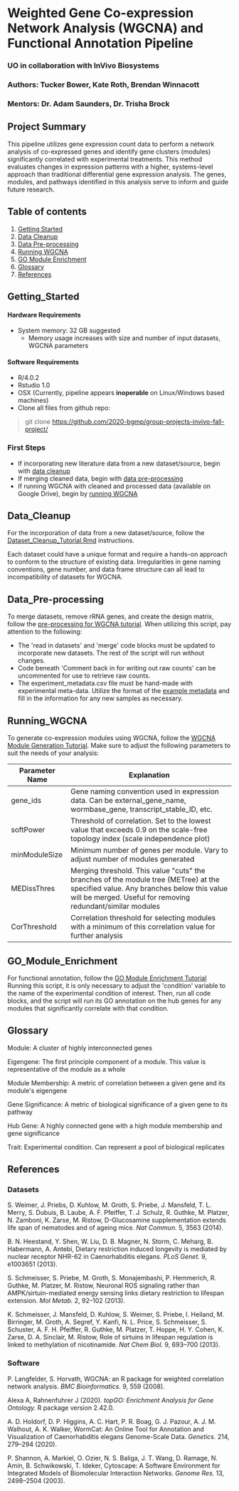# Weighted Gene Co-expression Network Analysis (WGCNA) and Functional Annotation Pipeline
### UO in collaboration with InVivo Biosystems
### Authors: Tucker Bower, Kate Roth, Brendan Winnacott
### Mentors: Dr. Adam Saunders, Dr. Trisha Brock

## Project Summary

This pipeline utilizes gene expression count data to perform a network analysis of co-expressed genes and identify gene clusters (modules) significantly correlated with experimental treatments. This method evaluates changes in expression patterns with a higher, systems-level approach than traditional differential gene expression analysis. The genes, modules, and pathways identified in this analysis serve to inform and guide future research. 

## Table of contents

1. [Getting Started](#Getting_Started)
3. [Data Cleanup](#Data_Cleanup)
4. [Data Pre-processing](#Data_Pre-Processing)
5. [Running WGCNA](#Running_WGCNA)
6. [GO Module Enrichment](#GO_Module_Enrichment)
7. [Glossary](#Glossary)
8. [References](#References)

## Getting_Started

#### Hardware Requirements
* System memory: 32 GB suggested
  * Memory usage increases with size and number of input datasets, WGCNA parameters
#### Software Requirements
* R/4.0.2
* Rstudio 1.0
* OSX (Currently, pipeline appears **inoperable** on Linux/Windows based machines)
* Clone all files from github repo:

> git clone https://github.com/2020-bgmp/group-projects-invivo-fall-project/ 

### First Steps
* If incorporating new literature data from a new dataset/source, begin with [data cleanup](Data_Cleanup)
* If merging cleaned data, begin with [data pre-processing](Data_Pre-processing)
* If running WGCNA with cleaned and processed data (available on Google Drive), begin by [running WGCNA](Running_WGCNA)

## Data_Cleanup
For the incorporation of data from a new dataset/source, follow the [Dataset_Cleanup_Tutorial.Rmd](https://github.com/2020-bgmp/group-projects-invivo-fall-project/blob/master/dataset_cleanup_tutorial/Dataset_Cleanup_Tutorial.Rmd) instructions. 

Each dataset could have a unique format and require a hands-on approach to conform to the structure of existing data. Irregularities in gene naming conventions, gene number, and data frame structure can all lead to incompatibility of datasets for WGCNA. 

## Data_Pre-processing

To merge datasets, remove rRNA genes, and create the design matrix, follow the [pre-processing for WGCNA tutorial](https://github.com/2020-bgmp/group-projects-invivo-fall-project/blob/master/WGCNA/pre-processing_for_WGCNA.Rmd). When utilizing this script, pay attention to the following:
* The 'read in datasets' and 'merge' code blocks must be updated to incorporate new datasets. The rest of the script will run without changes.
* Code beneath 'Comment back in for writing out raw counts' can be uncommented for use to retrieve raw counts.
* The experiment_metadata.csv file must be hand-made with experimental meta-data. Utilize the format of the [example metadata](https://github.com/2020-bgmp/group-projects-invivo-fall-project/blob/master/WGCNA/experiment_metadata.csv) and fill in the information for any new samples as necessary. 

## Running_WGCNA

To generate co-expression modules using WGCNA, follow the [WGCNA Module Generation Tutorial](https://github.com/2020-bgmp/group-projects-invivo-fall-project/blob/master/WGCNA/WGCNA_module_generation.Rmd). Make sure to adjust the following parameters to suit the needs of your analysis:

Parameter Name | Explanation
------------ | -------------
gene_ids  |  Gene naming convention used in expression data. Can be external_gene_name, wormbase_gene, transcript_stable_ID, etc.
softPower | Threshold of correlation. Set to the lowest value that exceeds 0.9 on the scale-free topology index (scale independence plot)
minModuleSize | Minimum number of genes per module. Vary to adjust number of modules generated
MEDissThres | Merging threshold. This value "cuts" the branches of the module tree (METree) at the specified value. Any branches below this value will be merged. Useful for removing redundant/similar modules
CorThreshold | Correlation threshold for selecting modules with a minimum of this correlation value for further analysis


## GO_Module_Enrichment
For functional annotation, follow the [GO Module Enrichment Tutorial](https://github.com/2020-bgmp/group-projects-invivo-fall-project/blob/master/WGCNA/GO_module_enrichment.Rmd)
Running this script, it is only necessary to adjust the 'condition' variable to the name of the experimental condition of interest. Then, run all code blocks, and the script will run its GO annotation on the hub genes for any modules that significantly correlate with that condition.

## Glossary

Module: A cluster of highly interconnected genes 

Eigengene: The first principle component of a module. This value is representative of the module as a whole

Module Membership: A metric of correlation between a given gene and its module's eigengene 

Gene Significance: A metric of biological significance of a given gene to its pathway 

Hub Gene: A highly connected gene with a high module membership and gene significance

Trait: Experimental condition. Can represent a pool of biological replicates

## References

### Datasets

S. Weimer, J. Priebs, D. Kuhlow, M. Groth, S. Priebe, J. Mansfeld, T. L. Merry, S. Dubuis, B. Laube, A. F. Pfeiffer, T. J. Schulz, R. Guthke, M. Platzer, N. Zamboni, K. Zarse, M. Ristow, D-Glucosamine supplementation extends life span of nematodes and of ageing mice. *Nat Commun.* 5, 3563 (2014).

B. N. Heestand, Y. Shen, W. Liu, D. B. Magner, N. Storm, C. Meharg, B. Habermann, A. Antebi, Dietary restriction induced longevity is mediated by nuclear receptor NHR-62 in Caenorhabditis elegans. *PLoS Genet.* 9, e1003651 (2013).

S. Schmeisser, S. Priebe, M. Groth, S. Monajembashi, P. Hemmerich, R. Guthke, M. Platzer, M. Ristow, Neuronal ROS signaling rather than AMPK/sirtuin-mediated energy sensing links dietary restriction to lifespan extension. *Mol Metab.* 2, 92–102 (2013).

K. Schmeisser, J. Mansfeld, D. Kuhlow, S. Weimer, S. Priebe, I. Heiland, M. Birringer, M. Groth, A. Segref, Y. Kanfi, N. L. Price, S. Schmeisser, S. Schuster, A. F. H. Pfeiffer, R. Guthke, M. Platzer, T. Hoppe, H. Y. Cohen, K. Zarse, D. A. Sinclair, M. Ristow, Role of sirtuins in lifespan regulation is linked to methylation of nicotinamide. *Nat Chem Biol.* 9, 693–700 (2013).

### Software

P. Langfelder, S. Horvath, WGCNA: an R package for weighted correlation network analysis. *BMC Bioinformatics.* 9, 559 (2008).

Alexa A, Rahnenfuhrer J (2020). *topGO: Enrichment Analysis for Gene Ontology.* R package version 2.42.0.

A. D. Holdorf, D. P. Higgins, A. C. Hart, P. R. Boag, G. J. Pazour, A. J. M. Walhout, A. K. Walker, WormCat: An Online Tool for Annotation and Visualization of Caenorhabditis elegans Genome-Scale Data. *Genetics.* 214, 279–294 (2020).

P. Shannon, A. Markiel, O. Ozier, N. S. Baliga, J. T. Wang, D. Ramage, N. Amin, B. Schwikowski, T. Ideker, Cytoscape: A Software Environment for Integrated Models of Biomolecular Interaction Networks. *Genome Res.* 13, 2498–2504 (2003).
